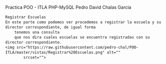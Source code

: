 

   Practica POO - ITLA
    PHP-MySQL
    Pedro David Chalas Garcia
   
    Registrar Escuelas
    En este parte como podemos ver procedemos a registrar la escuela y su director correspondiente, de igual forma
        tenemos una consulta
        que nos dira cuales escuelas se encuentra registradas con su director correspondiente.
    <img src="https://raw.githubusercontent.com/pedro-chal/POO-ITLA/master/vistas/Registrar%20Escuelas.png" alt=""
            srcset="">
